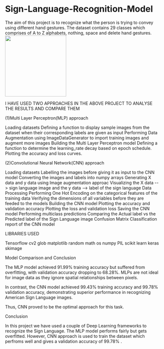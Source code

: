 # Sign-Language-Recognition-Model
The aim of this project is to recognize what the person is trying to convey using different hand gestures. The dataset contains 29 classes which comprises of A to Z alphabets, nothing, space and delete hand gestures.
<img src="https://www.google.com/url?sa=i&url=https%3A%2F%2Fwww.istockphoto.com%2Fphotos%2Fsign-language-alphabet&psig=AOvVaw0kubGMzTrAsioWiasHdAuh&ust=1739304453891000&source=images&cd=vfe&opi=89978449&ved=0CBEQjRxqFwoTCJil4ZT0uYsDFQAAAAAdAAAAABAE.png" width="200">

 I HAVE USED TWO APPROACHES IN THE ABOVE PROJECT TO ANALYSE THE RESULTS AND COMPARE THEM

 (1)Multi Layer Perceptron(MLP) approach

Loading datasets
Defining a function to display sample images from the dataset when their corresponding labels are given as input
Performing Data Augmentation using ImageDataGenerator to import training images and augment more images
Building the Multi Layer Perceptron model
Defining a function to determine the learning_rate decay based on epoch schedule.
Plotting the accuracy and loss curves.

(2)Convolutional Neural Network(CNN) approach

Loading datasets
Labelling the images before giving it as input to the CNN model
Converting the images and labels into numpy arrays
Generating X data and y data using Image augmentation approac
Visualizing the X data --> sign language image and the y data --> label of the sign language
Data Processing
Performing One Hot Encoding on the categorical features of the training data
Verifying the dimensions of all variables before they are feeded to the models
Building the CNN model
Plotting the accuracy and validation accuracy
Plotting the loss and validation loss
Saving the CNN model
Performing multiclass predictions
Comparing the Actual label vs the Predicted label of the Sign Language image
Confusion Matrix
Classification report of the CNN model

LIBRARIES USED

Tensorflow
cv2
glob
matplotlib
random
math
os
numpy
PIL
scikit learn
keras
skimage

Model Comparison and Conclusion


The MLP model achieved 91.99% training accuracy but suffered from overfitting, with validation accuracy dropping to 68.28%. MLPs are not ideal for image data as they ignore spatial relationships between pixels.

In contrast, the CNN model achieved 99.43% training accuracy and 99.78% validation accuracy, demonstrating superior performance in recognizing American Sign Language images.

Thus, CNN proved to be the optimal approach for this task.

Conclusion

In this project we have used a couple of Deep Learning frameworks to recognize the Sign Language. The MLP model performs fairly but gets overfitted. However, CNN approach is used to train the dataset which perfroms well and gives a validation accuracy of 99.78% .





















